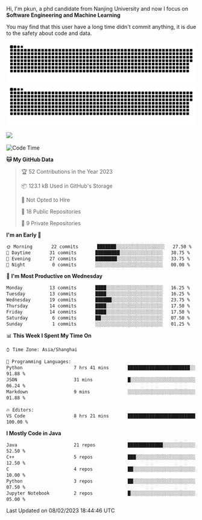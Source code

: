 Hi, I'm pkun, a phd candidate from Nanjing University and now I focus on **Software Engineering and Machine Learning**

You may find that this user have a long time didn't commit anything, it is due to the safety about code and data.

![GitHub Snake Light](https://github.com/pppppkun/pppppkun/blob/output/github-snake.svg#gh-light-mode-only)
![GitHub Snake dark](https://github.com/pppppkun/pppppkun/blob/output/github-snake-dark.svg#gh-dark-mode-only)

![](https://komarev.com/ghpvc/?username=pppppkun)
<!--START_SECTION:waka-->
![Code Time](http://img.shields.io/badge/Code%20Time-1%2C584%20hrs%2032%20mins-blue)

**🐱 My GitHub Data** 

> 🏆 52 Contributions in the Year 2023
 > 
> 📦 123.1 kB Used in GitHub's Storage 
 > 
> 🚫 Not Opted to Hire
 > 
> 📜 18 Public Repositories 
 > 
> 🔑 9 Private Repositories  
 > 
**I'm an Early 🐤** 

```text
🌞 Morning       22 commits       ███████░░░░░░░░░░░░░░░░░░   27.50 % 
🌆 Daytime       31 commits       █████████░░░░░░░░░░░░░░░░   38.75 % 
🌃 Evening       27 commits       ████████░░░░░░░░░░░░░░░░░   33.75 % 
🌙 Night          0 commits       ░░░░░░░░░░░░░░░░░░░░░░░░░   00.00 % 

```
📅 **I'm Most Productive on Wednesday** 

```text
Monday          13 commits       ████░░░░░░░░░░░░░░░░░░░░░   16.25 % 
Tuesday         13 commits       ████░░░░░░░░░░░░░░░░░░░░░   16.25 % 
Wednesday       19 commits       ██████░░░░░░░░░░░░░░░░░░░   23.75 % 
Thursday        14 commits       ████░░░░░░░░░░░░░░░░░░░░░   17.50 % 
Friday          14 commits       ████░░░░░░░░░░░░░░░░░░░░░   17.50 % 
Saturday         6 commits       ██░░░░░░░░░░░░░░░░░░░░░░░   07.50 % 
Sunday           1 commits       ░░░░░░░░░░░░░░░░░░░░░░░░░   01.25 % 

```


📊 **This Week I Spent My Time On** 

```text
⌚︎ Time Zone: Asia/Shanghai

💬 Programming Languages: 
Python                   7 hrs 41 mins       ███████████████████████░░   91.88 % 
JSON                     31 mins             █░░░░░░░░░░░░░░░░░░░░░░░░   06.24 % 
Markdown                 9 mins              ░░░░░░░░░░░░░░░░░░░░░░░░░   01.88 % 

🔥 Editors: 
VS Code                  8 hrs 21 mins       █████████████████████████   100.00 % 

```

**I Mostly Code in Java** 

```text
Java                     21 repos            █████████████░░░░░░░░░░░░   52.50 % 
C++                      5 repos             ███░░░░░░░░░░░░░░░░░░░░░░   12.50 % 
C                        4 repos             ██░░░░░░░░░░░░░░░░░░░░░░░   10.00 % 
Python                   3 repos             ██░░░░░░░░░░░░░░░░░░░░░░░   07.50 % 
Jupyter Notebook         2 repos             █░░░░░░░░░░░░░░░░░░░░░░░░   05.00 % 

```



 Last Updated on 08/02/2023 18:44:46 UTC
<!--END_SECTION:waka-->
